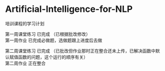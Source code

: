 # Artificial-Intelligence-for-NLP
培训课程的学习计划

第一周课堂练习  已完成      （已根据批改修改）    
第一周作业         已完成必做题，选做题跟上进度后去做    
    
第二周课堂练习   已完成     （已批改但作业那时正在整合还未上传，已解决函数中默认赋值函数的问题，这个运行的顺序有关）    
第二周作业   正在整合





